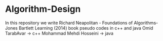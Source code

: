 # Algorithm-Design
In this repository we write Richard Neapolitan - Foundations of Algorithms-Jones  Bartlett Learning (2014) book pseudo codes in c++ and java
Omid TarabAvar -> c++
Mohammad Mehdi Hosseini -> java

